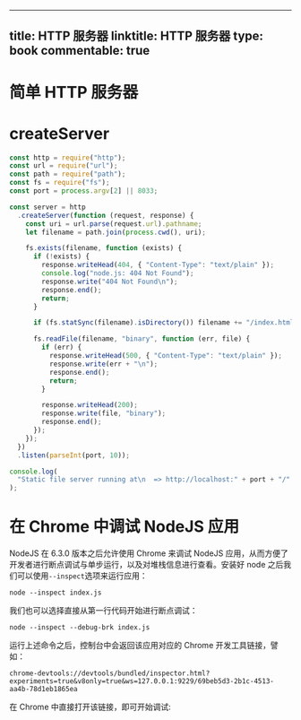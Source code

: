 
---
title: HTTP 服务器
linktitle: HTTP 服务器
type: book
commentable: true
---

# 简单 HTTP 服务器

# createServer

```js
const http = require("http");
const url = require("url");
const path = require("path");
const fs = require("fs");
const port = process.argv[2] || 8033;

const server = http
  .createServer(function (request, response) {
    const uri = url.parse(request.url).pathname;
    let filename = path.join(process.cwd(), uri);

    fs.exists(filename, function (exists) {
      if (!exists) {
        response.writeHead(404, { "Content-Type": "text/plain" });
        console.log("node.js: 404 Not Found");
        response.write("404 Not Found\n");
        response.end();
        return;
      }

      if (fs.statSync(filename).isDirectory()) filename += "/index.html";

      fs.readFile(filename, "binary", function (err, file) {
        if (err) {
          response.writeHead(500, { "Content-Type": "text/plain" });
          response.write(err + "\n");
          response.end();
          return;
        }

        response.writeHead(200);
        response.write(file, "binary");
        response.end();
      });
    });
  })
  .listen(parseInt(port, 10));

console.log(
  "Static file server running at\n  => http://localhost:" + port + "/"
);
```

# 在 Chrome 中调试 NodeJS 应用

NodeJS 在 6.3.0 版本之后允许使用 Chrome 来调试 NodeJS 应用，从而方便了开发者进行断点调试与单步运行，以及对堆栈信息进行查看。安装好 node 之后我们可以使用`--inspect`选项来运行应用：

```
node --inspect index.js
```

我们也可以选择直接从第一行代码开始进行断点调试：

```
node --inspect --debug-brk index.js
```

运行上述命令之后，控制台中会返回该应用对应的 Chrome 开发工具链接，譬如：

```
chrome-devtools://devtools/bundled/inspector.html?experiments=true&v8only=true&ws=127.0.0.1:9229/69beb5d3-2b1c-4513-aa4b-78d1eb1865ea
```

在 Chrome 中直接打开该链接，即可开始调试:

    